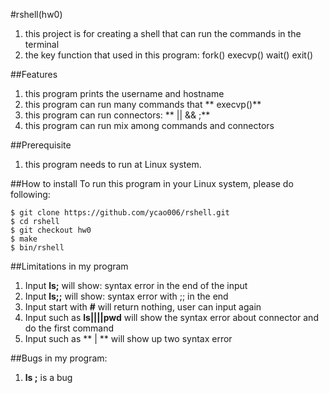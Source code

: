#rshell(hw0)
1. this project is for creating a shell that can run the commands in the terminal
2. the key function that used in this program: fork() execvp() wait() exit()

##Features
1. this program prints the username and hostname
2. this program can run many commands that ** execvp()**
3. this program can run connectors: ** || && ;**
4. this program can run mix among commands and connectors 
 
##Prerequisite
1. this program needs to run at Linux system.

##How to install
To run this program in your Linux system, please do following:
```
$ git clone https://github.com/ycao006/rshell.git
$ cd rshell
$ git checkout hw0
$ make
$ bin/rshell
```

##Limitations in my program
1. Input **ls;** will show: syntax error in the end of the input
2. Input **ls;;** will show: syntax error with ;; in the end
3. Input start with **#** will return nothing, user can input again 
4. Input such as **ls||||pwd** will show the syntax error about connector and do the first command
5. Input such as **   |   ** will show up two syntax error

##Bugs in my program:
1. **ls  ;** is a bug


